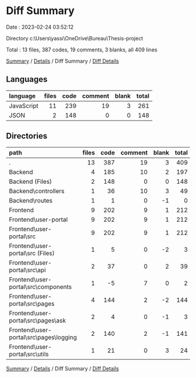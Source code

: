 # Diff Summary

Date : 2023-02-24 03:52:12

Directory c:\\Users\\yassi\\OneDrive\\Bureau\\Thesis-project

Total : 13 files,  387 codes, 19 comments, 3 blanks, all 409 lines

[Summary](results.md) / [Details](details.md) / Diff Summary / [Diff Details](diff-details.md)

## Languages
| language | files | code | comment | blank | total |
| :--- | ---: | ---: | ---: | ---: | ---: |
| JavaScript | 11 | 239 | 19 | 3 | 261 |
| JSON | 2 | 148 | 0 | 0 | 148 |

## Directories
| path | files | code | comment | blank | total |
| :--- | ---: | ---: | ---: | ---: | ---: |
| . | 13 | 387 | 19 | 3 | 409 |
| Backend | 4 | 185 | 10 | 2 | 197 |
| Backend (Files) | 2 | 148 | 0 | 0 | 148 |
| Backend\\controllers | 1 | 36 | 10 | 3 | 49 |
| Backend\\routes | 1 | 1 | 0 | -1 | 0 |
| Frontend | 9 | 202 | 9 | 1 | 212 |
| Frontend\\user-portal | 9 | 202 | 9 | 1 | 212 |
| Frontend\\user-portal\\src | 9 | 202 | 9 | 1 | 212 |
| Frontend\\user-portal\\src (Files) | 1 | 5 | 0 | -2 | 3 |
| Frontend\\user-portal\\src\\api | 2 | 37 | 0 | 2 | 39 |
| Frontend\\user-portal\\src\\components | 1 | -5 | 7 | 0 | 2 |
| Frontend\\user-portal\\src\\pages | 4 | 144 | 2 | -2 | 144 |
| Frontend\\user-portal\\src\\pages\\ask | 2 | 4 | 0 | -1 | 3 |
| Frontend\\user-portal\\src\\pages\\logging | 2 | 140 | 2 | -1 | 141 |
| Frontend\\user-portal\\src\\utils | 1 | 21 | 0 | 3 | 24 |

[Summary](results.md) / [Details](details.md) / Diff Summary / [Diff Details](diff-details.md)